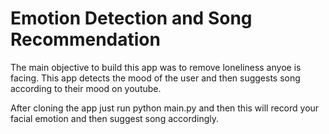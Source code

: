 # Emotion Detection and Song Recommendation
The main objective to build this app was to remove loneliness anyoe is facing.
This app detects the mood of the user and then suggests song according to their mood on youtube.

After cloning the app just run python main.py and then this will record your facial emotion and then suggest song accordingly.